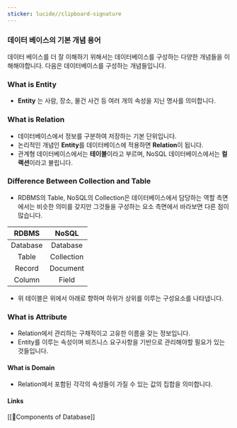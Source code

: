 ```yaml
---
sticker: lucide//clipboard-signature
---
```

### 데이터 베이스의 기본 개념 용어

데이터 베이스를 더 잘 이해하기 위해서는 데이터베이스를 구성하는 다양한 개념들을 이해해야합니다. 다음은 데이터베이스를 구성하는 개념들입니다. 

### What is Entity
- **Entity** 는 사람, 장소, 물건 사건 등 여러 개의 속성을 지닌 명사를 의미합니다. 

### What is Relation
- 데이터베이스에서 정보를 구분하여 저장하는 기본 단위입니다. 
- 논리적인 개념인 **Entity**를 데이터베이스에 적용하면 **Relation**이 됩니다. 
- 관계형 데이터베이스에서는 **테이블**이라고 부르며, NoSQL 데이터베이스에서는 **컬랙션**이라고 불립니다. 

### Difference Between Collection and Table
- RDBMS의 Table, NoSQL의 Collection은 데이터베이스에서 담당하는 역할 측면에서는 비슷한 의미를 갖지만 그것들을 구성하는 요소 측면에서 바라보면 다른 점이 많습니다. 

|  RDBMS   |   NoSQL    |
|:--------:|:----------:|
| Database |  Database  |
|  Table   | Collection |
|  Record  |  Document  |
|  Column  |   Field    |

- 위 테이블은 위에서 아래로 향하며 하위가 상위를 이루는 구성요소를 나타냅니다.

### What is Attribute
- Relation에서 관리하는 구채적이고 고유한 이름을 갖는 정보입니다. 
- Entity를 이루는 속성이며 비즈니스 요구사항을 기반으로 관리해야할 필요가 있는 것들입니다. 

#### What is Domain
- Relation에서 포함된 각각의 속성들이 가질 수 있는 값의 집합을 의미합니다. 

#### Links
[[Components of Database]]




